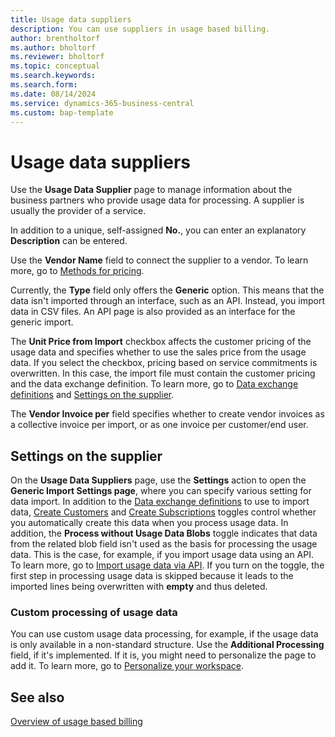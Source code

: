 ```yaml
---
title: Usage data suppliers
description: You can use suppliers in usage based billing.
author: brentholtorf
ms.author: bholtorf
ms.reviewer: bholtorf
ms.topic: conceptual
ms.search.keywords: 
ms.search.form: 
ms.date: 08/14/2024
ms.service: dynamics-365-business-central
ms.custom: bap-template
---
```


# Usage data suppliers

Use the **Usage Data Supplier** page to manage information about the business partners who provide usage data for processing. A supplier is usually the provider of a service.

In addition to a unique, self-assigned **No.**, you can enter an explanatory **Description** can be entered.

Use the **Vendor Name** field to connect the supplier to a vendor. To learn more, go to [Methods for pricing](../processing-usage-data/imports-processing.md#methods-for-pricing).

Currently, the **Type** field only offers the **Generic** option. This means that the data isn't imported through an interface, such as an API. Instead, you import data in CSV files. An API page is also provided as an interface for the generic import.

The **Unit Price from Import** checkbox affects the customer pricing of the usage data and specifies whether to use the sales price from the usage data. If you select the checkbox, pricing based on service commitments is overwritten. In this case, the import file must contain the customer pricing and the data exchange definition. To learn more, go to [Data exchange definitions](dataexchangedefinitions.md) and [Settings on the supplier](#settings-on-the-supplier).

The **Vendor Invoice per** field specifies whether to create vendor invoices as a collective invoice per import, or as one invoice per customer/end user.

## Settings on the supplier

On the **Usage Data Suppliers** page, use the **Settings** action to open the **Generic Import Settings page**, where you can specify various setting for data import. In addition to the [Data exchange definitions](dataexchangedefinitions.md) to use to import data, [Create Customers](customers-subscriptions.md#usage-data-customers) and [Create Subscriptions](customers-subscriptions.md#usage-data-subscriptions) toggles control whether you automatically create this data when you process usage data. In addition, the **Process without Usage Data Blobs** toggle indicates that data from the related blob field isn't used as the basis for processing the usage data. This is the case, for example, if you import usage data using an API. To learn more, go to [Import usage data via API](../processing-usage-data/imports-processing.md#import-usage-data-via-an-api). If you turn on the toggle, the first step in processing usage data is skipped because it leads to the imported lines being overwritten with **empty** and thus deleted.

### Custom processing of usage data

You can use custom usage data processing, for example, if the usage data is only available in a non-standard structure. Use the **Additional Processing** field, if it's implemented. If it is, you might need to personalize the page to add it. To learn more, go to [Personalize your workspace](../../ui-personalization-user.md).

## See also

[Overview of usage based billing](../welcome.md)  